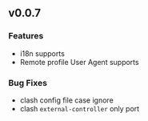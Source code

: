 ## v0.0.7

### Features

- i18n supports
- Remote profile User Agent supports

### Bug Fixes

- clash config file case ignore
- clash `external-controller` only port